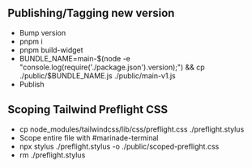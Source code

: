 ## Publishing/Tagging new version

- Bump version
- pnpm i
- pnpm build-widget
- BUNDLE_NAME=main-$(node -e "console.log(require('./package.json').version);") && cp ./public/$BUNDLE_NAME.js ./public/main-v1.js
- Publish

## Scoping Tailwind Preflight CSS

- cp node_modules/tailwindcss/lib/css/preflight.css ./preflight.stylus
- Scope entire file with #marinade-terminal
- npx stylus ./preflight.stylus -o ./public/scoped-preflight.css
- rm ./preflight.stylus
